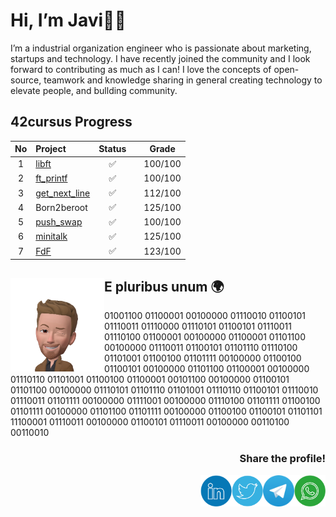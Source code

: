 # Hi, I’m Javi👋🏼

I’m a industrial organization engineer who is passionate about marketing, startups and technology. I have recently joined the community and I look forward to contributing as much as I can!  I love the concepts of open-source, teamwork and knowledge sharing in general creating technology to elevate people, and bullding community.

## 42cursus Progress
| No  | Project												| Status |   | Grade 
| :-: | :------------------------------------------ | :----: | - | :-: 
| 1   | [libft](../../../42Malaga-libft)					| ✅     |   | 100/100
| 2   | [ft_printf](../../../42Malaga-ft_printf)			| ✅     |	| 100/100
| 3   | [get_next_line](../../../42Malaga-get_next_line)	| ✅     |	| 112/100
| 4   | Born2beroot      									| ✅     |   | 125/100
| 5   | [push_swap](../../../42Malaga-push_swap)			| ✅     |   | 100/100
| 6  | [minitalk](../../../42Malaga-minitalk)				| ✅     |	| 125/100
| 7  | [FdF](../../../42Malaga-fdf)							| ✅     |	| 123/100


## E pluribus unum 🌍 [<img align="left" width="150" height="150" src="https://github.com/Javisanchezf/media/blob/main/javisanchezf.webp"></img>](https://github.com/Javisanchezf)
01001100 01100001 00100000 01110010 01100101 01110011 01110000 01110101 01100101 01110011 01110100 01100001 00100000 01100001 01101100 00100000 01110011 01100101 01101110 01110100 01101001 01100100 01101111 00100000 01100100 01100101 00100000 01101100 01100001 00100000 01110110 01101001 01100100 01100001 00101100 00100000 01100101 01101100 00100000 01110101 01101110 01101001 01110110 01100101 01110010 01110011 01101111 00100000 01111001 00100000 01110100 01101111 01100100 01101111 00100000 01101100 01101111 00100000 01100100 01100101 01101101 11100001 01110011 00100000 01100101 01110011 00100000 00110100 00110010



<h3 align = right>Share the profile!</h3>

[<img src="https://github.com/Javisanchezf/media/blob/main/whatsapp-icon.png" width="50" height="50" align = right></img>](https://api.whatsapp.com/send?text=Hey!%20Check%20out%20this%20cool%20profile%20I%20found%20on%20Github.%20%0ahttps://github.com/Javisanchezf)
[<img src="https://github.com/Javisanchezf/media/blob/main/telegram-icon.webp" width="50" height="50" align = right></img>](https://t.me/share/url?url=https://github.com/javisanchezf&text=Hey!%20Check%20out%20this%20cool%20profile%20I%20found%20on%20Github.)
[<img src="https://github.com/Javisanchezf/media/blob/main/twitter-icon.png" width="50" height="50" align = right></img>](https://twitter.com/intent/tweet?url=https://github.com/Javisanchezf&text=Hey!%20Check%20out%20this%20cool%20repository%20I%20found%20on%20Github)
[<img src="https://github.com/Javisanchezf/media/blob/main/linkedin-icon.png" width="50" height="50" align = right></img>](https://www.linkedin.com/sharing/share-offsite/?url=https://github.com/javisanchezf)
